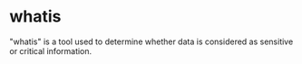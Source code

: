 # whatis
"whatis" is a tool used to determine whether data is considered as sensitive or critical information.
